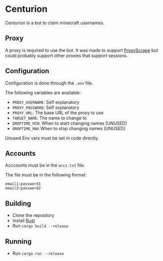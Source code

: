 # Centurion

Centurion is a bot to claim minecraft usernames.

## Proxy

A proxy is required to use the bot. It was made to support [ProxyScrape](proxyscrape.com) but could probably support other proxies that support sessions.

## Configuration

Configuration is done through the `.env` file.

The following variables are available:

- `PROXY_USERNAME`: Self explanatory
- `PROXY_PASSWORD`: Self explanatory
- `PROXY_URL`: The base URL of the proxy to use
- `TARGET_NAME`: The name to change to
- `DROPTIME_MIN`: When to start changing names [UNUSED]
- `DROPTIME_MAX` When to stop changing names [UNUSED]

Unused Env vars must be set in code directly.

## Accounts

Acccounts must be in the `accs.txt` file.

The file must be in the following format:

```
email1:password1
email2:password2
```

## Building

- Clone the repository
- Install [Rust](https://www.rust-lang.org/tools/install)
- Run `cargo build --release`

## Running

- Run `cargo run --release`

